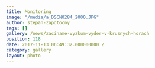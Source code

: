 ```yaml
---
title: Monitoring
image: "/media/a_DSCN0284_2000.JPG"
author: stepan-zapotocny
tags: []
gallery: /news/zaciname-vyzkum-vyder-v-krusnych-horach
position: 118
date: 2017-11-13 06:49:32.000000000 Z
category: gallery
layout: photo
---
```

